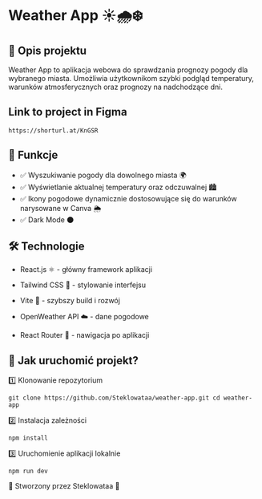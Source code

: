# Weather App ☀️🌧️❄️

## 📌 Opis projektu

Weather App to aplikacja webowa do sprawdzania prognozy pogody dla wybranego miasta. Umożliwia użytkownikom szybki podgląd temperatury, warunków atmosferycznych oraz prognozy na nadchodzące dni.

## Link to project in Figma

`https://shorturl.at/KnGSR`

## 🎨 Funkcje

- ✅ Wyszukiwanie pogody dla dowolnego miasta 🌍
- ✅ Wyświetlanie aktualnej temperatury oraz odczuwalnej 🏙️
- ✅ Ikony pogodowe dynamicznie dostosowujące się do warunków narysowane w Canva 🌦️
- ✅ Dark Mode 🌑


## 🛠️ Technologie

- React.js ⚛️ - główny framework aplikacji

- Tailwind CSS 🎨 - stylowanie interfejsu

- Vite 🚀 - szybszy build i rozwój

- OpenWeather API ☁️ - dane pogodowe

- React Router 🔀 - nawigacja po aplikacji

## 🚀 Jak uruchomić projekt?

1️⃣ Klonowanie repozytorium

`git clone https://github.com/Steklowataa/weather-app.git
cd weather-app`

2️⃣ Instalacja zależności

`npm install`

3️⃣ Uruchomienie aplikacji lokalnie

`npm run dev`




🚀 Stworzony przez Steklowataa 💙
